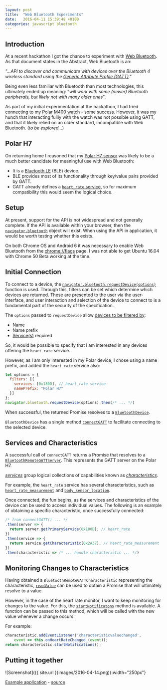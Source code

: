 ```yaml
---
layout: post
title:  "Web Bluetooth Experiments"
date:   2016-04-11 15:39:48 +0100
categories: javascript bluetooth
---
```

## Introduction

At a recent hackathon I got the chance to experiment with [Web Bluetooth](https://webbluetoothcg.github.io/web-bluetooth/). As that document states in the Abstract, Web Bluetooth is an:

*"...API to discover and communicate with devices over the Bluetooth 4 wireless standard using the [Generic Attribute Profile (GATT)](https://developer.bluetooth.org/TechnologyOverview/Pages/GATT.aspx)."*

Being even less familiar with Bluetooth than most technologies, this ultimately ended up meaning: "*will work with some (newer) Bluetooth peripherals, but likely not with many older ones*".

As part of my initial experimentation at the hackathon, I had tried connecting to my [Polar M400 watch](http://www.polar.com/uk-en/products/sport/M400) - some success. However, it was my hunch that interacting fullly with the watch was not possible using GATT, and that it likely relied on an older standard, incompatible with Web Bluetooth. (*to be explored...*)

## Polar H7

On returning home I reasoned that my [Polar H7 sensor](http://www.polar.com/uk-en/products/accessories/H7_heart_rate_sensor) was likely to be a much better candidate for meaningful use with Web Bluetooth:

*   It is a [Bluetooth LE](https://en.wikipedia.org/wiki/Bluetooth_low_energy) (BLE) device.
*   BLE provides most of its functionality through key/value pairs provided
    by GATT.
*   GATT already defines a [`heart_rate` service](https://developer.bluetooth.org/gatt/services/Pages/ServiceViewer.aspx?u=org.bluetooth.service.heart_rate.xml), so for maximum compatibility
    this would seem the logical choice.

## Setup

At present, support for the API is not widespread and not generally complete. If the API is available within your browser, then the [`navigator.bluetooth`](https://webbluetoothcg.github.io/web-bluetooth/#dom-navigator-bluetooth) object will exist. When using the API in application, it would be worth testing whether this exists.

On both Chrome OS and Android 6 it was necessary to enable Web Bluetooth from the [chrome://flags](chrome://flags) page. I was not able to get Ubuntu 16.04 with Chrome 50 Beta working at the time.

## Initial Connection

To connect to a device, the [`navigator.bluetooth.requestDevice(options)`](https://webbluetoothcg.github.io/web-bluetooth/#dom-bluetooth-requestdevice) function is used. Through this, filters can be set which determine which devices are returned. These are presented to the user via the user-interface, and user interaction and selection of the device to connect to is a fundamental part of the security of the specification.

The `options` passed to `requestDevice` allow [devices to be filtered by](https://webbluetoothcg.github.io/web-bluetooth/#matches-a-filter):

*   Name
*   Name prefix
*   [Service(s)](https://developer.bluetooth.org/gatt/services/Pages/ServicesHome.aspx) required

So, it would be possible to specify that I am interested in any devices offering the `heart_rate` service.

However, as I am only interested in my Polar device, I chose using a name prefix, and added the `heart_rate` service also:

```javascript
let options = {
  filters: [{
    services: [0x180D], // heart_rate service
    namePrefix: "Polar H7"
  }]
};
navigator.bluetooth.requestDevice(options).then(/* ... */)
```

When successful, the returned Promise resolves to a [`BluetoothDevice`](https://developer.mozilla.org/en-US/docs/Web/API/BluetoothDevice).

`BluetoothDevice` has a single method [`connectGATT`](https://developer.mozilla.org/en-US/docs/Web/API/BluetoothDevice/connectGATT) to facilitate connecting to the selected device.

## Services and Characteristics

A successful call of `connectGATT` returns a Promise that resolves to a [`BluetoothRemoteGATTServer`](https://developer.mozilla.org/en-US/docs/Web/API/BluetoothRemoteGATTServer). This represents the GATT server on the Polar H7.

[*services*](https://learn.adafruit.com/introduction-to-bluetooth-low-energy/gatt#services) group logical collections of capabilities known as [*characteristics*](https://learn.adafruit.com/introduction-to-bluetooth-low-energy/gatt#characteristics).

For example, the `heart_rate` service has several characteristics, such as [`heart_rate_measurement`](https://developer.bluetooth.org/gatt/characteristics/Pages/CharacteristicViewer.aspx?u=org.bluetooth.characteristic.heart_rate_measurement.xml) and [`body_sensor_location`](https://developer.bluetooth.org/gatt/characteristics/Pages/CharacteristicViewer.aspx?u=org.bluetooth.characteristic.body_sensor_location.xml).

Once connected, the fun begins, as the services and characteristics of the device can be used to access individual values. The following is an example of obtaining a specific characteristic, once successfully connected:

```javascript
/* from connectGATT() ... */
.then(server => {
  return server.getPrimaryService(0x180D); // heart_rate
})
.then(service => {
  return service.getCharacteristic(0x2A37); // heart_rate_measurement
})
.then(characteristic => /* ... handle characteristic ... */)
```

## Monitoring Changes to Characteristics

Having obtained a `BluetoothRemoteGATTCharacteristic` representing the characteristic, [`readValue`](https://developer.mozilla.org/en-US/docs/Web/API/BluetoothRemoteGATTCharacteristic/readValue) can be used to obtain a Promise that will ultimately resolve to a value.

However, in the case of the heart rate monitor, I want to keep monitoring for changes to the value. For this, the [`startNotificatons`](https://developer.mozilla.org/en-US/docs/Web/API/BluetoothRemoteGATTCharacteristic/startNotifications) method is available. A function can be passed to this method, which will be called with the new value whenever a change occurs.

For example:

```javascript
characteristic.addEventListener('characteristicvaluechanged',
    event => this.onHeartRateChanged_(event));
return characteristic.startNotifications();
```

## Putting it together

![Screenshot]({{ site.url }}images/2016-04-14.png){:width="250px"}

[Example application](https://plemont.github.io/apps/hrm/heartRate.html) - [source](https://github.com/plemont/plemont.github.io/tree/master/apps/hrm)
